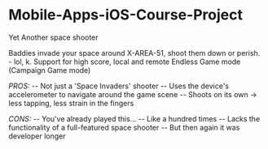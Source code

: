 # Mobile-Apps-iOS-Course-Project

Yet Another space shooter

Baddies invade your space around X-AREA-51, shoot them down or perish. - lol, k.
Support for high score, local and remote
Endless Game mode
(Campaign Game mode)

*PROS:*
-- Not just a 'Space Invaders' shooter
-- Uses the device's accelerometer to navigate around the game scene
-- Shoots on its own -> less tapping, less strain in the fingers

*CONS:*
-- You've already played this...
-- Like a hundred times
-- Lacks the functionality of a full-featured space shooter
-- But then again it was developer longer

